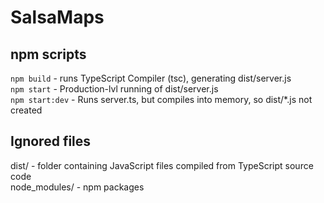 # SalsaMaps

npm scripts
------------
`npm build` - runs TypeScript Compiler (tsc), generating dist/server.js  
`npm start` - Production-lvl running of dist/server.js  
`npm start:dev` - Runs server.ts, but compiles into memory, so dist/*.js not created  


Ignored files
-------------
dist/ - folder containing JavaScript files compiled from TypeScript source code  
node_modules/ - npm packages  

